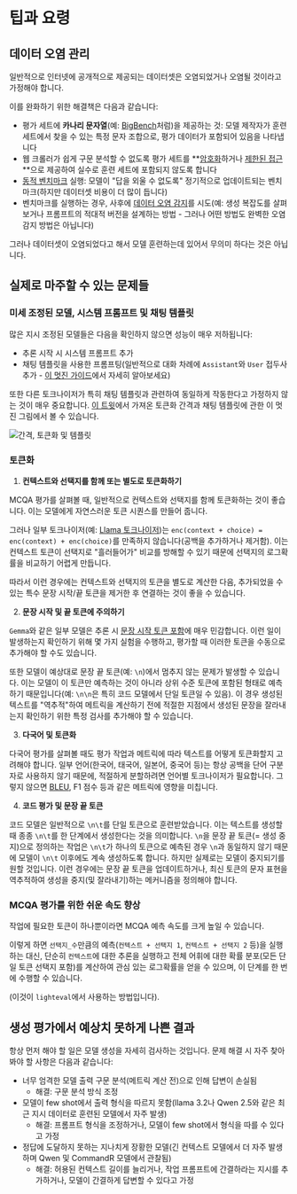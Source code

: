 # 팁과 요령

## 데이터 오염 관리

일반적으로 인터넷에 공개적으로 제공되는 데이터셋은 오염되었거나 오염될 것이라고 가정해야 합니다.

이를 완화하기 위한 해결책은 다음과 같습니다:

- 평가 세트에 **카나리 문자열**(예: [BigBench](https://github.com/google/BIG-bench)처럼)을 제공하는 것: 모델 제작자가 훈련 세트에서 찾을 수 있는 특정 문자 조합으로, 평가 데이터가 포함되어 있음을 나타냅니다
- 웹 크롤러가 쉽게 구문 분석할 수 없도록 평가 세트를 **[암호화](https://arxiv.org/abs/2309.16575)하거나 [제한된 접근](https://huggingface.co/datasets/Idavidrein/gpqa)**으로 제공하여 실수로 훈련 세트에 포함되지 않도록 합니다
- [동적 벤치마크](https://arxiv.org/abs/2104.14337) 실행: 모델이 "답을 외울 수 없도록" 정기적으로 업데이트되는 벤치마크(하지만 데이터셋 비용이 더 많이 듭니다)
- 벤치마크를 실행하는 경우, 사후에 [데이터 오염 감지](https://arxiv.org/abs/2311.06233)를 시도(예: 생성 복잡도를 살펴보거나 프롬프트의 적대적 버전을 설계하는 방법 - 그러나 어떤 방법도 완벽한 오염 감지 방법은 아닙니다)

그러나 데이터셋이 오염되었다고 해서 모델 훈련하는데 있어서 무의미 하다는 것은 아닙니다.

## 실제로 마주할 수 있는 문제들

### 미세 조정된 모델, 시스템 프롬프트 및 채팅 템플릿

많은 지시 조정된 모델들은 다음을 확인하지 않으면 성능이 매우 저하됩니다:

- 추론 시작 시 시스템 프롬프트 추가
- 채팅 템플릿을 사용한 프롬프팅(일반적으로 대화 차례에 `Assistant`와 `User` 접두사 추가 - [이 멋진 가이드](https://huggingface.co/docs/transformers/main/en/chat_templating)에서 자세히 알아보세요)

또한 다른 토크나이저가 특히 채팅 템플릿과 관련하여 동일하게 작동한다고 가정하지 않는 것이 매우 중요합니다. [이 트윗](https://x.com/danielhanchen/status/1796952220619157694)에서 가져온 토큰화 간격과 채팅 템플릿에 관한 이 멋진 그림에서 볼 수 있습니다.

![간격, 토큰화 및 템플릿](https://pbs.twimg.com/media/GPANfpiasAA9b6F?format=png&name=medium)

### 토큰화

1. **컨텍스트와 선택지를 함께 또는 별도로 토큰화하기**

MCQA 평가를 살펴볼 때, 일반적으로 컨텍스트와 선택지를 함께 토큰화하는 것이 좋습니다. 이는 모델에게 자연스러운 토큰 시퀀스를 만들어 줍니다.

그러나 일부 토크나이저(예: [Llama 토크나이저](https://github.com/EleutherAI/lm-evaluation-harness/pull/531#issuecomment-1595586257))는 `enc(context + choice) = enc(context) + enc(choice)`를 만족하지 않습니다(공백을 추가하거나 제거함). 이는 컨텍스트 토큰이 선택지로 "흘러들어가" 비교를 방해할 수 있기 때문에 선택지의 로그확률을 비교하기 어렵게 만듭니다.

따라서 이런 경우에는 컨텍스트와 선택지의 토큰을 별도로 계산한 다음, 추가되었을 수 있는 특수 문장 시작/끝 토큰을 제거한 후 연결하는 것이 좋을 수 있습니다.

2. **문장 시작 및 끝 토큰에 주의하기**

`Gemma`와 같은 일부 모델은 추론 시 [문장 시작 토큰 포함](https://github.com/EleutherAI/lm-evaluation-harness/pull/1465)에 매우 민감합니다. 이런 일이 발생하는지 확인하기 위해 몇 가지 실험을 수행하고, 평가할 때 이러한 토큰을 수동으로 추가해야 할 수도 있습니다.

또한 모델이 예상대로 문장 끝 토큰(예: `\n`)에서 멈추지 않는 문제가 발생할 수 있습니다. 이는 모델이 이 토큰만 예측하는 것이 아니라 상위 수준 토큰에 포함된 형태로 예측하기 때문입니다(예: `\n\n`은 특히 코드 모델에서 단일 토큰일 수 있음). 이 경우 생성된 텍스트를 "역추적"하여 메트릭을 계산하기 전에 적절한 지점에서 생성된 문장을 잘라내는지 확인하기 위한 특정 검사를 추가해야 할 수 있습니다.

3. **다국어 및 토큰화**

다국어 평가를 살펴볼 때도 평가 작업과 메트릭에 따라 텍스트를 어떻게 토큰화할지 고려해야 합니다. 일부 언어(한국어, 태국어, 일본어, 중국어 등)는 항상 공백을 단어 구분자로 사용하지 않기 때문에, 적절하게 분할하려면 언어별 토크나이저가 필요합니다. 그렇지 않으면 [BLEU](https://github.com/EleutherAI/lm-evaluation-harness/issues/212), F1 점수 등과 같은 메트릭에 영향을 미칩니다.

4. **코드 평가 및 문장 끝 토큰**

코드 모델은 일반적으로 `\n\t`를 단일 토큰으로 훈련받았습니다. 이는 텍스트를 생성할 때 종종 `\n\t`를 한 단계에서 생성한다는 것을 의미합니다. `\n`을 문장 끝 토큰(= 생성 중지)으로 정의하는 작업은 `\n\t`가 하나의 토큰으로 예측된 경우 `\n`과 동일하지 않기 때문에 모델이 `\n\t` 이후에도 계속 생성하도록 합니다. 하지만 실제로는 모델이 중지되기를 원할 것입니다. 이런 경우에는 문장 끝 토큰을 업데이트하거나, 최신 토큰의 문자 표현을 역추적하여 생성을 중지(및 잘라내기)하는 메커니즘을 정의해야 합니다.

### MCQA 평가를 위한 쉬운 속도 향상

작업에 필요한 토큰이 하나뿐이라면 MCQA 예측 속도를 크게 높일 수 있습니다.

이렇게 하면 `선택지_수`만큼의 예측(`컨텍스트 + 선택지 1`, `컨텍스트 + 선택지 2` 등)을 실행하는 대신, 단순히 `컨텍스트`에 대한 추론을 실행하고 전체 어휘에 대한 확률 분포(모든 단일 토큰 선택지 포함)를 계산하여 관심 있는 로그확률을 얻을 수 있으며, 이 단계를 한 번에 수행할 수 있습니다.

(이것이 `lighteval`에서 사용하는 방법입니다).

## 생성 평가에서 예상치 못하게 나쁜 결과

항상 먼저 해야 할 일은 모델 생성을 자세히 검사하는 것입니다. 문제 해결 시 자주 찾아봐야 할 사항은 다음과 같습니다:

- 너무 엄격한 모델 출력 구문 분석(메트릭 계산 전)으로 인해 답변이 손실됨
  - 해결: 구문 분석 방식 조정
- 모델이 few shot에서 출력 형식을 따르지 못함(llama 3.2나 Qwen 2.5와 같은 최근 지시 데이터로 훈련된 모델에서 자주 발생)
  - 해결: 프롬프트 형식을 조정하거나, 모델이 few shot에서 형식을 따를 수 있다고 가정
- 정답에 도달하지 못하는 지나치게 장황한 모델(긴 컨텍스트 모델에서 더 자주 발생하며 Qwen 및 CommandR 모델에서 관찰됨)
  - 해결: 허용된 컨텍스트 길이를 늘리거나, 작업 프롬프트에 간결하라는 지시를 추가하거나, 모델이 간결하게 답변할 수 있다고 가정
